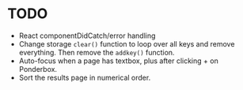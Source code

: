 TODO
====================

* React componentDidCatch/error handling
* Change storage `clear()` function to loop over all keys and remove everything. Then remove the
  `addkey()` function.
* Auto-focus when a page has textbox, plus after clicking + on Ponderbox.
* Sort the results page in numerical order.
